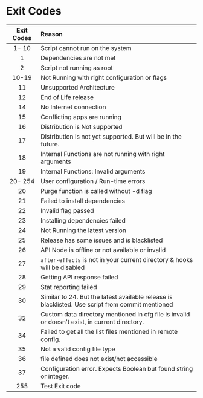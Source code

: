 # Exit Codes

| Exit Codes | Reason |
|:----------:|:-------|
| 1- 10 | Script cannot run on the system |
|  1 | Dependencies are not met |
|  2 | Script not running as root |
| 10-19 | Not Running with right configuration or flags |
| 11 | Unsupported Architecture |
| 12 | End of Life release |
| 14 | No Internet connection |
| 15 | Conflicting apps are running |
| 16 | Distribution is  Not supported |
| 17 | Distribution is not yet supported. But will be in the future. |
| 18 | Internal Functions are not running with right arguments |
| 19 | Internal Functions: Invalid arguments |
| 20- 254 | User configuration / Run-time errors |
| 20 | Purge function is  called without -d flag |
| 21 | Failed to install dependencies |
| 22 | Invalid flag passed |
| 23 | Installing dependencies failed |
| 24 | Not Running the latest version |
| 25 | Release  has some issues and is blacklisted |
| 26 | API Node is offline or not available or invalid |
| 27 | `after-effects` is not in your current directory & hooks will be disabled |
| 28 | Getting API response failed |
| 29 | Stat reporting failed |
| 30 | Similar to 24. But the latest available release is blacklisted. Use script from commit mentioned |
| 32 | Custom data directory mentioned in cfg file is invalid or doesn't exist, in current directory. |
| 34 | Failed to get all the list files mentioned in remote config. |
| 35 | Not a valid config file type |
| 36 | file defined does not exist/not accessible |
| 37 | Configuration error. Expects Boolean but found string or integer. |
| 255 | Test Exit code |
